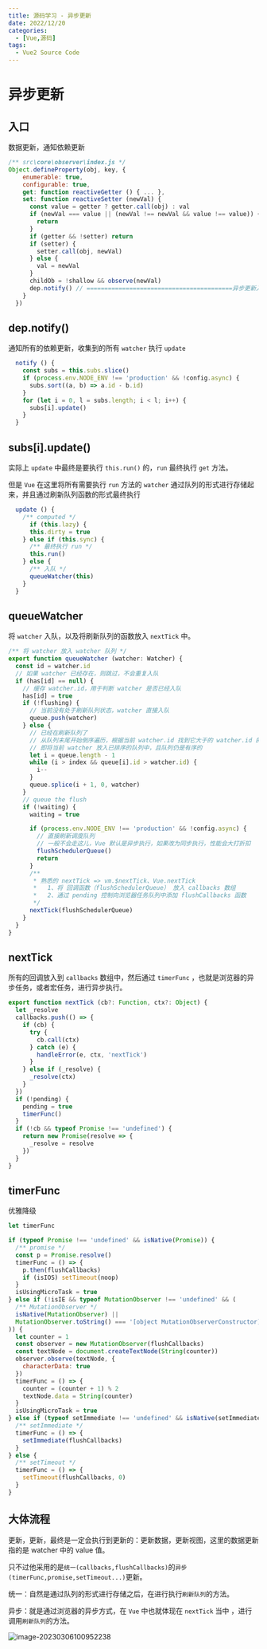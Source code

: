 ```yaml
---
title: 源码学习 - 异步更新
date: 2022/12/20
categories:
  - [Vue,源码]
tags: 
  - Vue2 Source Code
---
```


# 异步更新

## 入口

数据更新，通知依赖更新

```js
/** src\core\observer\index.js */
Object.defineProperty(obj, key, {
    enumerable: true,
    configurable: true,
    get: function reactiveGetter () { ... },
    set: function reactiveSetter (newVal) {
      const value = getter ? getter.call(obj) : val
      if (newVal === value || (newVal !== newVal && value !== value)) {
        return
      }
      if (getter && !setter) return
      if (setter) {
        setter.call(obj, newVal)
      } else {
        val = newVal
      }
      childOb = !shallow && observe(newVal)
      dep.notify() // =========================================异步更新入口
    }
  })
```

## dep.notify()

通知所有的依赖更新，收集到的所有 `watcher` 执行 `update`

```js
  notify () {
    const subs = this.subs.slice()
    if (process.env.NODE_ENV !== 'production' && !config.async) {
      subs.sort((a, b) => a.id - b.id)
    }
    for (let i = 0, l = subs.length; i < l; i++) {
      subs[i].update()
    }
  }
```

## subs[i].update()

实际上 `update` 中最终是要执行 `this.run()` 的，`run` 最终执行 `get` 方法。

但是 `Vue` 在这里将所有需要执行 `run` 方法的 `watcher` 通过队列的形式进行存储起来，并且通过刷新队列函数的形式最终执行

```js
  update () {
    /** computed */
      if (this.lazy) {
      this.dirty = true
    } else if (this.sync) {
      /** 最终执行 run */
      this.run()
    } else {
      /** 入队 */
      queueWatcher(this)
    }
  }
```

## queueWatcher

将 `watcher` 入队，以及将刷新队列的函数放入 `nextTick` 中。

```js
/** 将 watcher 放入 watcher 队列 */
export function queueWatcher (watcher: Watcher) {
  const id = watcher.id
  // 如果 watcher 已经存在，则跳过，不会重复入队
  if (has[id] == null) {
    // 缓存 watcher.id，用于判断 watcher 是否已经入队
    has[id] = true
    if (!flushing) {
      // 当前没有处于刷新队列状态，watcher 直接入队
      queue.push(watcher)
    } else {
      // 已经在刷新队列了
      // 从队列末尾开始倒序遍历，根据当前 watcher.id 找到它大于的 watcher.id 的位置，然后将自己插入到该位置之后的下一个位置
      // 即将当前 watcher 放入已排序的队列中，且队列仍是有序的
      let i = queue.length - 1
      while (i > index && queue[i].id > watcher.id) {
        i--
      }
      queue.splice(i + 1, 0, watcher)
    }
    // queue the flush
    if (!waiting) {
      waiting = true

      if (process.env.NODE_ENV !== 'production' && !config.async) {
        // 直接刷新调度队列
        // 一般不会走这儿，Vue 默认是异步执行，如果改为同步执行，性能会大打折扣
        flushSchedulerQueue()
        return
      }
      /**
       * 熟悉的 nextTick => vm.$nextTick、Vue.nextTick
       *   1、将 回调函数（flushSchedulerQueue） 放入 callbacks 数组
       *   2、通过 pending 控制向浏览器任务队列中添加 flushCallbacks 函数
       */
      nextTick(flushSchedulerQueue)
    }
  }
}
```

## nextTick

所有的回调放入到 `callbacks` 数组中，然后通过 `timerFunc` ，也就是浏览器的异步任务，或者宏任务，进行异步执行。

```js
export function nextTick (cb?: Function, ctx?: Object) {
  let _resolve
  callbacks.push(() => {
    if (cb) {
      try {
        cb.call(ctx)
      } catch (e) {
        handleError(e, ctx, 'nextTick')
      }
    } else if (_resolve) {
      _resolve(ctx)
    }
  })
  if (!pending) {
    pending = true
    timerFunc()
  }
  if (!cb && typeof Promise !== 'undefined') {
    return new Promise(resolve => {
      _resolve = resolve
    })
  }
}
```

## timerFunc

优雅降级

```js
let timerFunc

if (typeof Promise !== 'undefined' && isNative(Promise)) {
  /** promise */
  const p = Promise.resolve()
  timerFunc = () => {
    p.then(flushCallbacks)
    if (isIOS) setTimeout(noop)
  }
  isUsingMicroTask = true
} else if (!isIE && typeof MutationObserver !== 'undefined' && (
  /** MutationObserver */
  isNative(MutationObserver) ||
  MutationObserver.toString() === '[object MutationObserverConstructor]'
)) {
  let counter = 1
  const observer = new MutationObserver(flushCallbacks)
  const textNode = document.createTextNode(String(counter))
  observer.observe(textNode, {
    characterData: true
  })
  timerFunc = () => {
    counter = (counter + 1) % 2
    textNode.data = String(counter)
  }
  isUsingMicroTask = true
} else if (typeof setImmediate !== 'undefined' && isNative(setImmediate)) {
  /** setImmediate */
  timerFunc = () => {
    setImmediate(flushCallbacks)
  }
} else {
  /** setTimeout */
  timerFunc = () => {
    setTimeout(flushCallbacks, 0)
  }
}
```

## 大体流程

更新，更新，最终是一定会执行到更新的：更新数据，更新视图，这里的数据更新指的是 watcher 中的 value 值。

只不过他采用的是`统一(callbacks,flushCallbacks)`的`异步(timerFunc,promise,setTimeout...)`更新。

统一：自然是通过队列的形式进行存储之后，在进行执行`刷新队列`的方法。

异步：就是通过浏览器的异步方式，在 `Vue` 中也就体现在 `nextTick` 当中 ，进行调用`刷新队列`的方法。

![image-20230306100952238](https://s2.loli.net/2023/03/06/aswJTMAUuo4OCiE.png)

## 